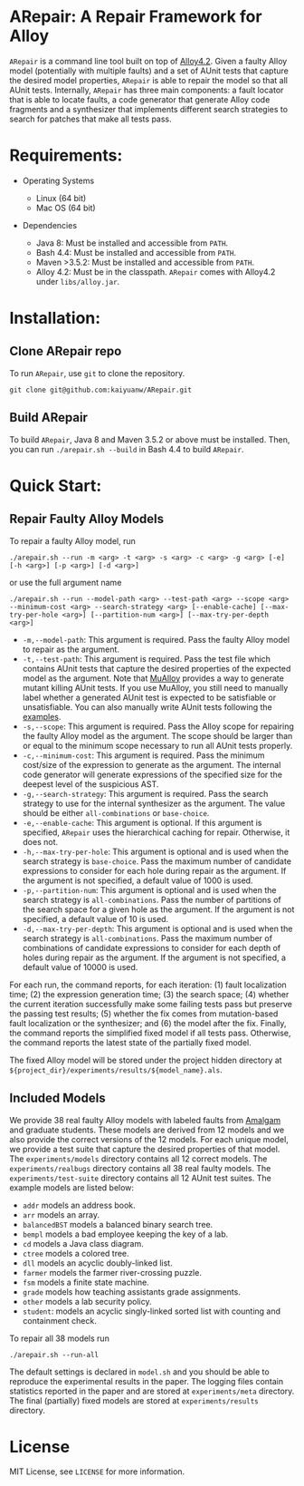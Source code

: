 # ARepair: A Repair Framework for Alloy

`ARepair` is a command line tool built on top of
[Alloy4.2](https://github.com/AlloyTools/org.alloytools.alloy).  Given
a faulty Alloy model (potentially with multiple faults) and a set of
AUnit tests that capture the desired model properties, `ARepair` is
able to repair the model so that all AUnit tests.  Internally,
`ARepair` has three main components: a fault locator that is able to
locate faults, a code generator that generate Alloy code fragments and
a synthesizer that implements different search strategies to search
for patches that make all tests pass.

# Requirements:

* Operating Systems
  - Linux (64 bit)
  - Mac OS (64 bit)

* Dependencies
  - Java 8: Must be installed and accessible from `PATH`.
  - Bash 4.4: Must be installed and accessible from `PATH`.
  - Maven >3.5.2: Must be installed and accessible from `PATH`.
  - Alloy 4.2: Must be in the classpath.  `ARepair` comes with
    Alloy4.2 under `libs/alloy.jar`.

# Installation:

## Clone ARepair repo

To run `ARepair`, use `git` to clone the repository.

```Shell
git clone git@github.com:kaiyuanw/ARepair.git
```

## Build ARepair

To build `ARepair`, Java 8 and Maven 3.5.2 or above must be installed.
Then, you can run `./arepair.sh --build` in Bash 4.4 to build
`ARepair`.

# Quick Start:

## Repair Faulty Alloy Models

To repair a faulty Alloy model, run
```Shell
./arepair.sh --run -m <arg> -t <arg> -s <arg> -c <arg> -g <arg> [-e] [-h <arg>] [-p <arg>] [-d <arg>]
```
or use the full argument name
```Shell
./arepair.sh --run --model-path <arg> --test-path <arg> --scope <arg> --minimum-cost <arg> --search-strategy <arg> [--enable-cache] [--max-try-per-hole <arg>] [--partition-num <arg>] [--max-try-per-depth <arg>]
```
 * `-m,--model-path`: This argument is required.  Pass the faulty
   Alloy model to repair as the argument.
 * `-t,--test-path`: This argument is required.  Pass the test file
   which contains AUnit tests that capture the desired properties of
   the expected model as the argument.  Note that
   [MuAlloy](https://github.com/kaiyuanw/MuAlloy) provides a way to
   generate mutant killing AUnit tests.  If you use MuAlloy, you still
   need to manually label whether a generated AUnit test is expected
   to be satisfiable or unsatisfiable.  You can also manually write
   AUnit tests following the
   [examples](https://github.com/kaiyuanw/ARepair/tree/master/experiments/test-suite).
 * `-s,--scope`: This argument is required.  Pass the Alloy scope for
   repairing the faulty Alloy model as the argument.  The scope should
   be larger than or equal to the minimum scope necessary to run all
   AUnit tests properly.
 * `-c,--minimum-cost`: This argument is required.  Pass the minimum
  cost/size of the expression to generate as the argument.  The
  internal code generator will generate expressions of the specified
  size for the deepest level of the suspicious AST.
 * `-g,--search-strategy`: This argument is required.  Pass the search
   strategy to use for the internal synthesizer as the argument.  The
   value should be either `all-combinations` or `base-choice`.
 * `-e,--enable-cache`: This argument is optional.  If this argument
   is specified, `ARepair` uses the hierarchical caching for repair.
   Otherwise, it does not.
 * `-h,--max-try-per-hole`: This argument is optional and is used when
   the search strategy is `base-choice`.  Pass the maximum number of
   candidate expressions to consider for each hole during repair as
   the argument.  If the argument is not specified, a default value of
   1000 is used.
 * `-p,--partition-num`: This argument is optional and is used when
   the search strategy is `all-combinations`.  Pass the number of
   partitions of the search space for a given hole as the argument.
   If the argument is not specified, a default value of 10 is used.
 * `-d,--max-try-per-depth`: This argument is optional and is used
   when the search strategy is `all-combinations`.  Pass the maximum
   number of combinations of candidate expressions to consider for
   each depth of holes during repair as the argument.  If the argument
   is not specified, a default value of 10000 is used.

For each run, the command reports, for each iteration: (1) fault
localization time; (2) the expression generation time; (3) the search
space; (4) whether the current iteration successfully make some
failing tests pass but preserve the passing test results; (5) whether
the fix comes from mutation-based fault localization or the
synthesizer; and (6) the model after the fix.  Finally, the command
reports the simplified fixed model if all tests pass.  Otherwise, the
command reports the latest state of the partially fixed model.

The fixed Alloy model will be stored under the project hidden
directory at `${project_dir}/experiments/results/${model_name}.als`.

## Included Models

We provide 38 real faulty Alloy models with labeled faults from
[Amalgam](http://cs.brown.edu/research/plt/dl/fse2017/EXAMPLES) and
graduate students.  These models are derived from 12 models and we
also provide the correct versions of the 12 models.  For each unique
model, we provide a test suite that capture the desired properties of
that model.  The `experiments/models` directory contains all 12
correct models.  The `experiments/realbugs` directory contains all 38
real faulty models.  The `experiments/test-suite` directory contains
all 12 AUnit test suites.  The example models are listed below:

 * `addr` models an address book.
 * `arr` models an array.
 * `balancedBST` models a balanced binary search tree.
 * `bempl` models a bad employee keeping the key of a lab.
 * `cd` models a Java class diagram.
 * `ctree` models a colored tree.
 * `dll` models an acyclic doubly-linked list.
 * `farmer` models the farmer river-crossing puzzle.
 * `fsm` models a finite state machine.
 * `grade` models how teaching assistants grade assignments.
 * `other` models a lab security policy.
 * `student`: models an acyclic singly-linked sorted list with
   counting and containment check.

To repair all 38 models run
```Shell
./arepair.sh --run-all
```
The default settings is declared in `model.sh` and you should be able
to reproduce the experimental results in the paper.  The logging files
contain statistics reported in the paper and are stored at
`experiments/meta` directory.  The final (partially) fixed models are
stored at `experiments/results` directory.

# License

MIT License, see `LICENSE` for more information.